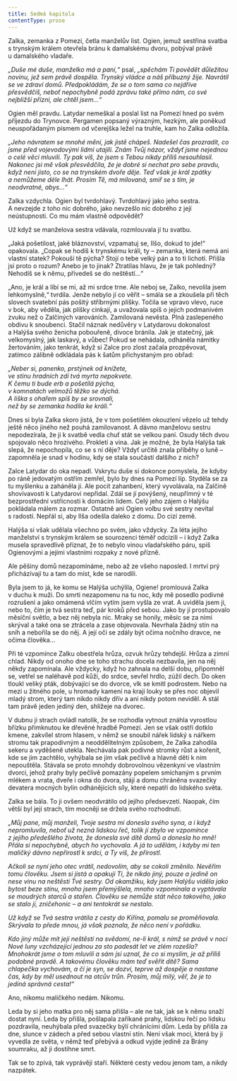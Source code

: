 ```yaml
---
title: Sedmá kapitola
contentType: prose
---
```


<section>

Zalka, zemanka z Pomezí, četla manželův list. Ogien, jemuž sestřina svatba s trynským králem otevřela bránu k damalskému dvoru, pobýval právě u damalského vladaře.

</section>

<section>

_„Duše mé duše, manželko má a paní,“_ psal, _„spěchám Ti povědět důležitou novinu, jež sem právě dospěla. Trynský vládce a náš příbuzný žije. Navrátil se ve zdraví domů. Předpokládám, že se o tom sama co nejdříve přesvědčíš, neboť nepochybně podá zprávu také přímo nám, co své nejbližší přízni, ale chtěl jsem…“_

</section>

<section>

Ogien měl pravdu. Latydar nemeškal a poslal list na Pomezí hned po svém příjezdu do Trynovce. Pergamen popsaný výrazným, hezkým, ale poněkud neuspořádaným písmem od včerejška ležel na truhle, kam ho Zalka odložila.

</section>

<section>

_„Jeho návratem se mnohé mění, jak jistě chápeš. Nadešel čas prozradit, co jsme před vojevodovými lidmi utajili. Znám Tvůj názor, vždyť jsme nejednou o celé věci mluvili. Ty pak víš, že jsem s Tebou nikdy příliš nesouhlasil. Nakonec jsi mě však přesvědčila, že je dobré si nechat pro sebe pravdu, když není jisto, co se na trynském dvoře děje. Teď však je král zpátky a nemůžeme déle lhát. Prosím Tě, má milovaná, smiř se s tím, je neodvratné, abys…“_

</section>

<section>

Zalka vzdychla. Ogien byl tvrdohlavý. Tvrdohlavý jako jeho sestra. A nevzejde z toho nic dobrého, jako nevzešlo nic dobrého z její neústupnosti. Co mu mám vlastně odpovědět?

Už když se manželova sestra vdávala, rozmlouvala jí tu svatbu.

„Jaká pošetilost, jaké bláznovství, vzpamatuj se, Ilšo, dokud to jde!“ opakovala. „Copak se hodíš k trynskému králi, ty – zemanka, která nemá ani vlastní statek? Pokouší tě pýcha? Stojí o tebe velký pán a to ti lichotí. Přišla jsi proto o rozum? Anebo je to jinak? Ztratilas hlavu, že je tak pohledný? Nehodíš se k němu, přivedeš se do neštěstí…“

„Ano, je král a líbí se mi, až mi srdce trne. Ale neboj se, Zalko, nevolila jsem lehkomyslně,“ tvrdila. Jenže nebylo jí co věřit – smála se a zkoušela při těch slovech svatební pás pošitý stříbrnými plíšky. Točila se vpravo vlevo, ruce v bok, aby věděla, jak plíšky cinkají, a uvažovala spíš o jejich podmanivém zvuku než o Zalčiných varováních. Zamilovaná nevěsta. Plná zaslepeného obdivu k snoubenci. Stačil náznak nedůvěry v Latydarovu dokonalost a Halýša svého ženicha pobouřeně, divoce bránila. Jak je statečný, jak velkomyslný, jak laskavý, a vůbec! Pokud se nehádala, odháněla námitky žertováním, jako tenkrát, když si Zalce pro zlost začala prozpěvovat, zatímco zálibně odkládala pás k šatům přichystaným pro obřad:

</section>

<section>

_„Neber si, panenko, prstýnek od knížete,  
ve stínu hradních zdí tvá myrta nepokvete.  
K čemu ti bude erb a pošetilá pýcha,  
v komnatách velmožů těžko se dýchá.  
A liška s ohařem spíš by se srovnali,  
než by se zemanka hodila ke králi.“_

</section>

<section>

Dnes si byla Zalka skoro jistá, že v tom pošetilém okouzlení vězelo už tehdy ještě něco jiného než pouhá zamilovanost. A dávno manželovu sestru nepodezírala, že ji k svatbě vedla chuť stát se velkou paní. Osudy těch dvou spojovalo něco hrozivého. Prokletí a vina. Jak je možné, že byla Halýša tak slepá, že nepochopila, co se s ní děje? Vždyť určitě znala příběhy o luně – zapomněla je snad v hodinu, kdy se stala součástí dalšího z nich?

Zalce Latydar do oka nepadl. Vskrytu duše si dokonce pomyslela, že kdyby po ráně jedovatým ostřím zemřel, bylo by dnes na Pomezí líp. Styděla se za tu myšlenku a zaháněla ji. Ale pocit zahanbení, který vyvolávala, na Zalčině shovívavosti k Latydarovi nepřidal. Zdál se jí povýšený, neupřímný v té bezprostřední vstřícnosti k domácím lidem. Celý jeho zájem o Halýšu pokládala málem za rozmar. Ostatně ani Ogien volbu své sestry nevítal s radostí. Nepřál si, aby Ilša odešla daleko z domu. Do cizí země.

Halýša si však udělala všechno po svém, jako vždycky. Za léta jejího manželství s trynským králem se sourozenci téměř odcizili – i když Zalka musela spravedlivě přiznat, že to nebylo vinou vladařského páru, spíš Ogienovými a jejími vlastními rozpaky z nové přízně.

Ale pěšiny domů nezapomínáme, nebo až ze všeho naposled. I mrtví prý přicházívají tu a tam do míst, kde se narodili.

Byla jsem to já, ke komu se Halýša uchýlila, Ogiene! promlouvá Zalka v duchu k muži. Do smrti nezapomenu na tu noc, kdy mě posedlo podivné rozrušení a jako omámená vlčím vytím jsem vyšla ze vrat. A uviděla jsem ji, nebo to, čím je tvá sestra teď, pár kroků před sebou. Jako by jí prostupovalo měsíční světlo, a bez něj nebyla nic. Mraky se honily, měsíc se za nimi skrýval a také ona se ztrácela a zase objevovala. Nevrhala žádný stín na sníh a nebořila se do něj. A její oči se zdály být očima nočního dravce, ne očima člověka…

Při té vzpomínce Zalku obestřela hrůza, ozvuk hrůzy tehdejší. Hrůza a zimní chlad. Nikdy od onoho dne se toho strachu docela nezbavila, jen na něj někdy zapomínala. Ale vždycky, když ho zahnala na delší dobu, připomněl se, vetřel se naléhavě pod kůži, do srdce, sevřel hrdlo, zúžil dech. Do oken tloukl veliký pták, dobývající se do dvorce, vlk se kmitl podrostem. Nebo na mezi u žitného pole, u hromady kamení na kraji louky se přes noc objevil mladý strom, který tam nikdo nikdy dřív a ani nikdy potom neviděl. A stál tam právě jeden jediný den, shlížeje na dvorec.

V dubnu ji strach ovládl natolik, že se rozhodla vytnout znáhla vyrostlou břízku přimknutou ke dřevěné hradbě Pomezí. Jen se však ostří dotklo kmene, zakvílel strom hlasem, v němž se snoubil nářek lidský s nářkem stromu tak prapodivným a neoddělitelným způsobem, že Zalka zahodila sekeru a vyděšeně utekla. Nechávala pak podivné stromky růst a kořenit, kde se jim zachtělo, vyhýbala se jim však pečlivě a hlavně děti k nim nepouštěla. Stávala se proto mnohdy dobrovolnou vězenkyní ve vlastním dvorci, jehož prahy byly pečlivě pomazány popelem smíchaným s prvním mlékem a vrata, dveře i okna do dvora, stájí a domu chráněna svazečky devatera mocných bylin odhánějících síly, které nepatří do lidského světa.

Zalka se bála. To ji ovšem neodvrátilo od jejího předsevzetí. Naopak, čím větší byl její strach, tím mocněji se držela svého rozhodnutí.

</section>

<section>

_„Můj pane, můj manželi, Tvoje sestra mi donesla svého syna, a i když nepromluvila, neboť už nezná lidskou řeč, tolik jí zbylo ve vzpomínce z jejího předešlého života, že donesla své dítě domů a donesla ho mně! Přála si nepochybně, abych ho vychovala. A já to udělám, i kdyby mi ten maličký dávno nepřirostl k srdci, a Ty víš, že přirostl._

_Ačkoli se nyní jeho otec vrátil, nedovolím, aby se cokoli změnilo. Nevěřím tomu člověku. Jsem si jistá a opakuji Ti, že nikdo jiný, pouze a jedině on nese vinu na neštěstí Tvé sestry. Od okamžiku, kdy jsem Halýšu viděla jako bytost beze stínu, mnoho jsem přemýšlela, mnoho vzpomínala a vyptávala se moudrých starců a stařen. Člověku se nemůže stát něco takového, jako se stalo jí, zničehonic – a ani tentokrát se nestalo._

_Už když se Tvá sestra vrátila z cesty do Kiřína, pomalu se proměňovala. Skrývala to přede mnou, já však poznala, že něco není v pořádku._

_Kdo jiný může mít její neštěstí na svědomí, ne-li král, s nímž se právě v noci Nové luny vzcházející jednou za sto padesát let ve zlém rozešla? Mnohokrát jsme o tom mluvili a sám jsi uznal, že co si myslím, je až příliš podobné pravdě. A takovému člověku mám teď svěřit dítě? Sama chlapečka vychovám, a čí je syn, se dozví, teprve až dospěje a nastane čas, kdy by měl usednout na otcův trůn. Prosím, můj milý, věř, že je to jediná správná cesta!“_

</section>

<section>

Ano, nikomu maličkého nedám. Nikomu.

Leda by si jeho matka pro něj sama přišla – ale ne tak, jak se k němu snaží dostat nyní. Leda by přišla, pošlapala zaříkané prahy, lidskou řečí po lidsku pozdravila, neuhýbala před svazečky býlí chránícími dům. Leda by přišla za dne, slunce v zádech a před sebou vlastní stín. Není však moci, která by ji vyvedla ze světa, v němž teď přebývá a odkud vyjde jedině za Brány soumraku, až ji dostihne smrt.

Tak se to zpívá, tak vyprávějí staří. Některé cesty vedou jenom tam, a nikdy nazpátek.

</section>

